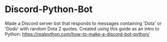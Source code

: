 # Discord-Python-Bot
Made a Discord server bot that responds to messages containing 'Dota' or 'Dodo' with random Dota 2 quotes. 
Created using this guide as an intro to Python: https://realpython.com/how-to-make-a-discord-bot-python/
